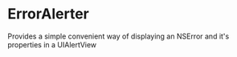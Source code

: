 ErrorAlerter
============

Provides a simple convenient way of displaying an NSError and it's properties in a UIAlertView